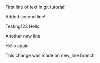 First line of text in git tutorial!

Added second line!

Testing123 Hello

Another new line


Hello again


This change was made on new_line branch

